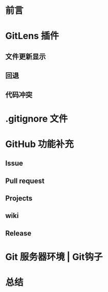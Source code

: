 #  
# 前言
# GitLens 插件
## 文件更新显示
## 回退
## 代码冲突

# .gitignore 文件
# GitHub 功能补充
## Issue
## Pull request
## Projects
## wiki
## Release

# Git 服务器环境 | Git钩子
# 总结
